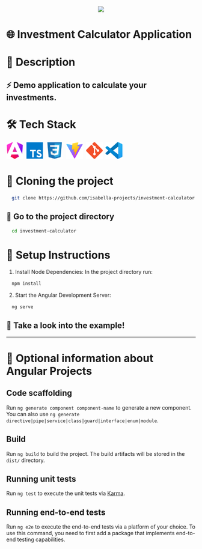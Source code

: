 <div align="center">
    <img src="https://i.imgur.com/YlGrpaq.png" width="800px" height="auto">
</div>

# 🌐 Investment Calculator Application

# 📝 Description

## ⚡ Demo application to calculate your investments.

# 🛠 Tech Stack

<div>
    <img src="https://github.com/devicons/devicon/blob/master/icons/angular/angular-original.svg" title="AngularJS" alt="AngularJS" width="45" height="45"/>&nbsp;
    <img src="https://github.com/devicons/devicon/blob/master/icons/typescript/typescript-original.svg" title="TypeScript" alt="TypeScript" width="45" height="45"/>&nbsp;
    <img src="https://github.com/devicons/devicon/blob/master/icons/css3/css3-original.svg" title="CSS3" alt="CSS3" width="45" height="45"/>&nbsp;
    <img src="https://github.com/devicons/devicon/blob/master/icons/vitejs/vitejs-original.svg" title="ViteJS" alt="ViteJS" width="45" height="45"/>&nbsp;
    <img src="https://github.com/devicons/devicon/blob/master/icons/git/git-original.svg" title="Git" alt="Git" width="45" height="45"/>&nbsp;
    <img src="https://github.com/devicons/devicon/blob/master/icons/vscode/vscode-original.svg" title="VSCode" alt="VSCode" width="45" height="45"/>
</div>

# 🎯 Cloning the project

```bash
  git clone https://github.com/isabella-projects/investment-calculator.git
```

## 📌 Go to the project directory

```bash
  cd investment-calculator
```

# 📐 Setup Instructions

1. Install Node Dependencies: In the project directory run:

```bash
  npm install
```

2. Start the Angular Development Server:

```bash
  ng serve
```

## 🧪 Take a look into the example!

---

# 📝 Optional information about Angular Projects

## Code scaffolding

Run `ng generate component component-name` to generate a new component. You can also use `ng generate directive|pipe|service|class|guard|interface|enum|module`.

## Build

Run `ng build` to build the project. The build artifacts will be stored in the `dist/` directory.

## Running unit tests

Run `ng test` to execute the unit tests via [Karma](https://karma-runner.github.io).

## Running end-to-end tests

Run `ng e2e` to execute the end-to-end tests via a platform of your choice. To use this command, you need to first add a package that implements end-to-end testing capabilities.
